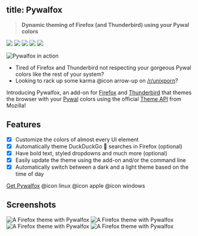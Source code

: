 title: Pywalfox
---

> **Dynamic theming of Firefox (and Thunderbird) using your Pywal colors**

<p class="row">
  <a href="https://addons.mozilla.org/en-US/firefox/addon/pywalfox/"><img src="https://img.shields.io/amo/v/pywalfox"></a>
  <a href="https://addons.mozilla.org/en-US/firefox/addon/pywalfox/"><img src="https://img.shields.io/amo/stars/pywalfox"></a>
  <a href="https://addons.mozilla.org/en-US/firefox/addon/pywalfox/"><img src="https://img.shields.io/amo/users/pywalfox"></a>
  <a href="https://addons.mozilla.org/en-US/firefox/addon/pywalfox/"><img src="https://img.shields.io/amo/dw/pywalfox"></a>
  <a href="https://www.mozilla.org/en-US/MPL/2.0/FAQ/"><img src="https://img.shields.io/github/license/frewacom/pywalfox"></a>
</p>

![Pywalfox in action](../assets/img/gifs/neon_demo.gif)

- Tired of Firefox and Thunderbird not respecting your gorgeous Pywal colors like the rest of your system?
- Looking to rack up some karma
@icon arrow-up
on [/r/unixporn](https://reddit.com/r/unixporn)?

Introducing Pywalfox, an add-on for [Firefox](https://addons.mozilla.org/en-US/firefox/addon/pywalfox/) and [Thunderbird](https://addons.thunderbird.net/sv-SE/thunderbird/addon/pywalfox/) that themes the browser with your [Pywal](https://github.com/dylanaraps/pywal) colors using the official [Theme API](https://developer.mozilla.org/en-US/docs/Mozilla/Add-ons/WebExtensions/manifest.json/theme) from Mozilla!

## Features
- [x] Customize the colors of almost every UI element
- [x] Automatically theme DuckDuckGo :duck: searches in Firefox (optional)
- [x] Have bold text, styled dropdowns and much more (optional)
- [x] Easily update the theme using the add-on and/or the command line
- [x] Automatically switch between a dark and a light theme based on the time of day

[Get Pywalfox](https://github.com/Frewacom/Pywalfox#installation)
@icon linux
@icon apple
@icon windows

## Screenshots

![A Firefox theme with Pywalfox](../assets/img/screenshots/1.png)
![A Firefox theme with Pywalfox](../assets/img/screenshots/9.png)
![A Firefox theme with Pywalfox](../assets/img/screenshots/2.png)
![A Firefox theme with Pywalfox](../assets/img/screenshots/4.png)
